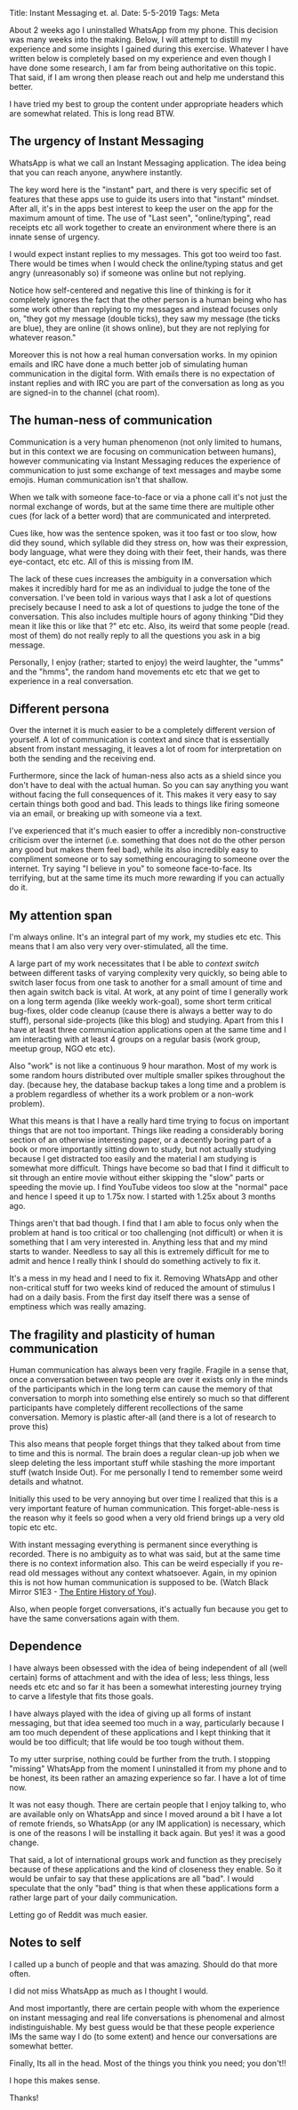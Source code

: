 Title: Instant Messaging et. al.
Date: 5-5-2019
Tags: Meta

About 2 weeks ago I uninstalled WhatsApp from my phone. This decision
was many weeks into the making. Below, I will attempt to distill my
experience and some insights I gained during this exercise. Whatever
I have written below is completely based on my experience and even
though I have done some research, I am far from being authoritative on
this topic. That said, if I am wrong then please reach out and help me
understand this better.

I have tried my best to group the content under appropriate headers
which are somewhat related. This is long read BTW. 

## The urgency of Instant Messaging ##

WhatsApp is what we call an Instant Messaging application. The idea
being that you can reach anyone, anywhere instantly. 

The key word here is the "instant" part, and there is very specific
set of features that these apps use to guide its users into that
"instant" mindset. After all, it's in the apps best interest to keep
the user on the app for the maximum amount of time. The use of "Last
seen", "online/typing", read receipts etc all work together to create
an environment where there is an innate sense of urgency.

I would expect instant replies to my messages. This got too weird too
fast.  There would be times when I would check the online/typing
status and get angry (unreasonably so) if someone was online but not
replying.

Notice how self-centered and negative this line of thinking is for it
completely ignores the fact that the other person is a human being who
has some work other than replying to my messages and instead focuses
only on, "they got my message (double ticks), they saw my
message (the ticks are blue), they are online (it shows online), but
they are not replying for whatever reason."

Moreover this is not how a real human conversation works. In my
opinion emails and IRC have done a much better job of simulating human
communication in the digital form. With emails there is no
expectation of instant replies and with IRC you are part of the
conversation as long as you are signed-in to the channel (chat room).

## The human-ness of communication ##

Communication is a very human phenomenon (not only limited to humans,
but in this context we are focusing on communication between humans),
however communicating via Instant Messaging reduces the experience of
communication to just some exchange of text messages and maybe some
emojis. Human communication isn't that shallow.

When we talk with someone face-to-face or via a phone call it's not
just the normal exchange of words, but at the same time there are
multiple other cues (for lack of a better word) that are communicated
and interpreted.

Cues like, how was the sentence spoken, was it too fast or too slow,
how did they sound, which syllable did they stress on, how was
their expression, body language, what were they doing with their feet,
their hands, was there eye-contact, etc etc. All of this is missing
from IM.

The lack of these cues increases the ambiguity in a conversation which
makes it incredibly hard for me as an individual to judge the tone of
the conversation. I've been told in various ways that I ask a lot of
questions precisely because I need to ask a lot of questions to judge
the tone of the conversation. This also includes multiple hours of
agony thinking "Did they mean it like this or like that ?" etc
etc. Also, its weird that some people (read. most of them) do not
really reply to all the questions you ask in a big message.

Personally, I enjoy (rather; started to enjoy) the weird laughter, the
"umms" and the "hmms", the random hand movements etc etc that we get
to experience in a real conversation.

## Different persona ##

Over the internet it is much easier to be a completely different
version of yourself. A lot of communication is context and since that
is essentially absent from instant messaging, it leaves a lot of room
for interpretation on both the sending and the receiving end.

Furthermore, since the lack of human-ness also acts as a shield since
you don't have to deal with the actual human. So you can say anything
you want without facing the full consequences of it. This makes it
very easy to say certain things both good and bad. This leads to
things like firing someone via an email, or breaking up with someone
via a text.

I've experienced that it's much easier to offer a incredibly
non-constructive criticism over the internet (i.e. something that does
not do the other person any good but makes them feel bad), while its
also incredibly easy to compliment someone or to say something
encouraging to someone over the internet. Try saying "I believe in
you" to someone face-to-face. Its terrifying, but at the same time its
much more rewarding if you can actually do it.


## My attention span ##

I'm always online. It's an integral part of my work, my studies etc
etc. This means that I am also very very over-stimulated, all the
time.

A large part of my work necessitates that I be able to *context
switch* between different tasks of varying complexity very quickly, so
being able to switch laser focus from one task to another for a small
amount of time and then again switch back is vital. At work, at any
point of time I generally work on a long term agenda (like weekly
work-goal), some short term critical bug-fixes, older code cleanup
(cause there is always a better way to do stuff), personal
side-projects (like this blog) and studying. Apart from this I have at
least three communication applications open at the same time and I am
interacting with at least 4 groups on a regular basis (work group,
meetup group, NGO etc etc).

Also "work" is not like a continuous 9 hour marathon. Most of my work
is some random hours distributed over multiple smaller spikes
throughout the day. (because hey, the database backup takes a long time
and a problem is a problem regardless of whether its a work problem
or a non-work problem).

What this means is that I have a really hard time trying to focus on
important things that are not too important. Things like reading a
considerably boring section of an otherwise interesting paper, or a
decently boring part of a book or more importantly sitting down to
study, but not actually studying because I get distracted too easily
and the material I am studying is somewhat more difficult. Things have
become so bad that I find it difficult to sit through an entire movie
without either skipping the "slow" parts or speeding the movie up. I
find YouTube videos too slow at the "normal" pace and hence I speed it
up to 1.75x now. I started with 1.25x about 3 months ago.


Things aren't that bad though. I find that I am able to focus only
when the problem at hand is too critical or too challenging (not
difficult) or when it is something that I am very interested
in. Anything less that and my mind starts to wander. Needless to say
all this is extremely difficult for me to admit and hence I really think
I should do something actively to fix it.

It's a mess in my head and I need to fix it. Removing WhatsApp and
other non-critical stuff for two weeks kind of reduced the amount of
stimulus I had on a daily basis. From the first day itself there was a
sense of emptiness which was really amazing.

## The fragility and plasticity of human communication ##

Human communication has always been very fragile. Fragile in a sense
that, once a conversation between two people are over it exists only
in the minds of the participants which in the long term can cause the
memory of that conversation to morph into something else entirely so
much so that different participants have completely different
recollections of the same conversation. Memory is plastic after-all
(and there is a lot of research to prove this)

This also means that people forget things that they talked about from
time to time and this is normal. The brain does a regular clean-up job
when we sleep deleting the less important stuff while stashing the
more important stuff (watch Inside Out). For me personally I tend to
remember some weird details and whatnot.

Initially this used to be very annoying but over time I realized that
this is a very important feature of human communication. This
forget-able-ness is the reason why it feels so good when a very old
friend brings up a very old topic etc etc.

With instant messaging everything is permanent since everything is
recorded. There is no ambiguity as to what was said, but at the same
time there is no context information also. This can be weird
especially if you re-read old messages without any context
whatsoever. Again, in my opinion this is not how human communication is
supposed to be. (Watch Black Mirror S1E3 - 
[The Entire History of You](https://en.wikipedia.org/wiki/The_Entire_History_of_You)).

Also, when people forget conversations, it's actually fun because you
get to have the same conversations again with them. 

## Dependence ##

I have always been obsessed with the idea of being independent of all
(well certain) forms of attachment and with the idea of less; less
things, less needs etc etc and so far it has been a somewhat
interesting journey trying to carve a lifestyle that fits those
goals.

I have always played with the idea of giving up all forms of instant
messaging, but that idea seemed too much in a way, particularly
because I am too much dependent of these applications and I kept
thinking that it would be too difficult; that life would be too tough
without them.

To my utter surprise, nothing could be further from the truth. I
stopping "missing" WhatsApp from the moment I uninstalled it from my
phone and to be honest, its been rather an amazing experience so
far. I have a lot of time now.

It was not easy though. There are certain people that I enjoy talking
to, who are available only on WhatsApp and since I moved around a bit I
have a lot of remote friends, so WhatsApp (or any IM application) is
necessary, which is one of the reasons I will be installing it back
again. But yes! it was a good change.

That said, a lot of international groups work and function as they
precisely because of these applications and the kind of closeness they
enable. So it would be unfair to say that these applications are all
"bad". I would speculate that the only "bad" thing is that when these
applications form a rather large part of your daily communication.

Letting go of Reddit was much easier.

## Notes to self ##

I called up a bunch of people and that was amazing. Should do that more often.

I did not miss WhatsApp as much as I thought I would.

And most importantly, there are certain people with whom the
experience on instant messaging and real life conversations is
phenomenal and almost indistinguishable. My best guess would be that
these people experience IMs the same way I do (to some extent) and
hence our conversations are somewhat better.

Finally, Its all in the head. Most of the things you think you need;
you don't!!

I hope this makes sense.

Thanks!

